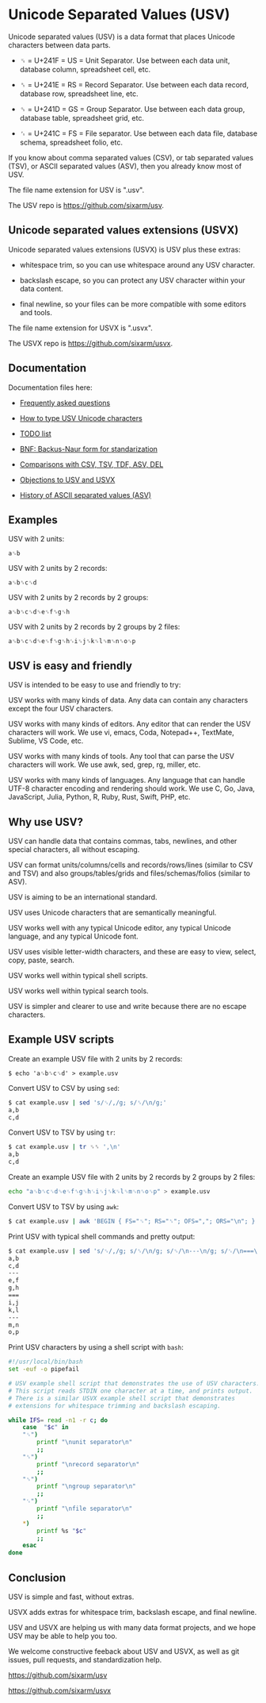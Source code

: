 # Unicode Separated Values (USV)

Unicode separated values (USV) is a data format that places Unicode characters between data parts.

* ␟ = U+241F = US = Unit Separator. Use between each data unit, database column, spreadsheet cell, etc.

* ␞ = U+241E = RS = Record Separator. Use between each data record, database row, spreadsheet line, etc.

* ␝ = U+241D = GS = Group Separator. Use between each data group, database table, spreadsheet grid, etc.

* ␜ = U+241C = FS = File separator. Use between each data file, database schema, spreadsheet folio, etc.

If you know about comma separated values (CSV), or tab separated values (TSV), or ASCII separated values (ASV), then you already know most of USV.

The file name extension for USV is ".usv".

The USV repo is <https://github.com/sixarm/usv>.


## Unicode separated values extensions (USVX)

Unicode separated values extensions (USVX) is USV plus these extras:

* whitespace trim, so you can use whitespace around any USV character.

* backslash escape, so you can protect any USV character within your data content.

* final newline, so your files can be more compatible with some editors and tools.

The file name extension for USVX is ".usvx".

The USVX repo is <https://github.com/sixarm/usvx>.


## Documentation

Documentation files here:

* [Frequently asked questions](doc/faq.md)

* [How to type USV Unicode characters](doc/how-to-type-usv-unicode-characters.md)

* [TODO list](doc/todo.md)

* [BNF: Backus-Naur form for standarization](doc/bnf.md)

* [Comparisons with CSV, TSV, TDF, ASV, DEL](doc/comparisons.md)

* [Objections to USV and USVX](doc/objections.md)

* [History of ASCII separated values (ASV)](history-of-ascii-separated-values.md)


## Examples

USV with 2 units:

```
a␟b
```

USV with 2 units by 2 records:

```
a␟b␞c␟d
```

USV with 2 units by 2 records by 2 groups:

```
a␟b␞c␟d␝e␟f␞g␟h
```

USV with 2 units by 2 records by 2 groups by 2 files:

```
a␟b␞c␟d␝e␟f␞g␟h␜i␟j␞k␟l␝m␟n␞o␟p
```


## USV is easy and friendly

USV is intended to be easy to use and friendly to try:

USV works with many kinds of data. Any data can contain any characters except the four USV characters.

USV works with many kinds of editors. Any editor that can render the USV characters will work. We use vi, emacs, Coda, Notepad++, TextMate, Sublime, VS Code, etc.

USV works with many kinds of tools. Any tool that can parse the USV characters will work. We use awk, sed, grep, rg, miller, etc.

USV works with many kinds of languages. Any language that can handle UTF-8 character encoding and rendering should work. We use C, Go, Java, JavaScript, Julia, Python, R, Ruby, Rust, Swift, PHP, etc.


## Why use USV?

USV can handle data that contains commas, tabs, newlines, and other special characters, all without escaping.

USV can format units/columns/cells and records/rows/lines (similar to CSV and TSV) and also groups/tables/grids and files/schemas/folios (similar to ASV).

USV is aiming to be an international standard.

USV uses Unicode characters that are semantically meaningful.

USV works well with any typical Unicode editor, any typical Unicode language, and any typical Unicode font.

USV uses visible letter-width characters, and these are easy to view, select, copy, paste, search.

USV works well within typical shell scripts.

USV works well within typical search tools.

USV is simpler and clearer to use and write because there are no escape characters.



## Example USV scripts

Create an example USV file with 2 units by 2 records:

```
$ echo 'a␟b␞c␟d' > example.usv
```

Convert USV to CSV by using `sed`:

```sh
$ cat example.usv | sed 's/␟/,/g; s/␞/\n/g;'
a,b
c,d
```

Convert USV to TSV by using `tr`:

```sh
$ cat example.usv | tr ␟␞ ',\n'
a,b
c,d
```

Create an example USV file with 2 units by 2 records by 2 groups by 2 files:

```sh
echo "a␟b␞c␟d␝e␟f␞g␟h␜i␟j␞k␟l␝m␟n␞o␟p" > example.usv
```

Convert USV to TSV by using `awk`:

```sh
$ cat example.usv | awk 'BEGIN { FS="␟"; RS="␞"; OFS=","; ORS="\n"; } {$1=$1}1' | grep -v ^$
```

Print USV with typical shell commands and pretty output:

```sh
$ cat example.usv | sed 's/␟/,/g; s/␞/\n/g; s/␝/\n---\n/g; s/␜/\n===\n/g;'
a,b
c,d
---
e,f
g,h
===
i,j
k,l
---
m,n
o,p
```

Print USV characters by using a shell script with `bash`:

```bash
#!/usr/local/bin/bash
set -euf -o pipefail

# USV example shell script that demonstrates the use of USV characters.
# This script reads STDIN one character at a time, and prints output.
# There is a similar USVX example shell script that demonstrates
# extensions for whitespace trimming and backslash escaping.

while IFS= read -n1 -r c; do
    case  "$c" in
    "␟")
        printf "\nunit separator\n"
        ;;
    "␞")
        printf "\nrecord separator\n"
        ;;
    "␝")
        printf "\ngroup separator\n"
        ;;
    "␜")
        printf "\nfile separator\n"
        ;;
    *)
        printf %s "$c"
        ;;
    esac
done
```


## Conclusion

USV is simple and fast, without extras.

USVX adds extras for whitespace trim, backslash escape, and final newline.

USV and USVX are helping us with many data format projects, and we hope USV may be able to help you too.

We welcome constructive feeback about USV and USVX, as well as git issues, pull requests, and standardization help.

<https://github.com/sixarm/usv>

<https://github.com/sixarm/usvx>
